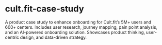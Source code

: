 # cult.fit-case-study
A product case study to enhance onboarding for Cult.fit’s 5M+ users and 600+ centers. Includes user research, journey mapping, pain point analysis, and an AI-powered onboarding solution. Showcases product thinking, user-centric design, and data-driven strategy.
